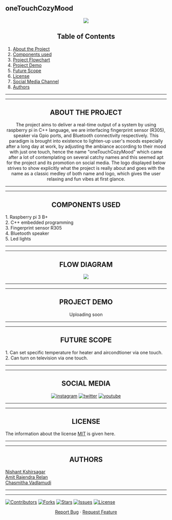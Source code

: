 ## oneTouchCozyMood

<div align="center">
 
 
 ![](https://github.com/Nishant-web/oneTouchCozyMood/blob/main/IMG_0050.jpeg)
 
 
 ## **Table of Contents**
 
 <div align="left">
  
 1. [About the Project](#about-the-project) <br/>
 2. [Components used](#components-used) <br/>
 2. [Project Flowchart](#flow-diagram) <br/>
 3. [Project Demo](#project-demo) <br/>
 4. [Future Scope](#future-scope) <br/>
 5. [License](#license)  <br/>
 5. [Social Media Channel](#social-media) <br/>
 6. [Authors](#authors) <br/>
 
  <div align="center">
 
   -----
   -----
   
 ## **ABOUT THE PROJECT**
  
  The project aims to deliver a real-time output of a system by using raspberry pi in C++ language, we are interfacing fingerprint sensor (R305), speaker via Gpio ports, and Bluetooth connectivity respectively. This paradigm is brought into existence to lighten-up user's moods especially after a long day at work, by adjusting the ambiance according to their mood with just one touch, hence the name "oneTouchCozyMood" which came after a lot of contemplating on several catchy names and this seemed apt for the project and its promotion on social media. The logo displayed below strives to show explicitly what the project is really about and goes with the name as a classic medley of both name and logo, which gives the user relaxing and fun vibes at first glance.

 -----
 -----
  ## **COMPONENTS USED**
 
 <div align="left">
 1. Raspberry pi 3 B+ <br/>
 2. C++ embedded programming  <br/>
 3. Fingerprint sensor R305  <br/>
 4. Bluetooth speaker  <br/>
 5. Led lights <br/>
 
 <div align="center">
  
  -----
  -----
  
  
  
## **FLOW DIAGRAM**
   
  ![](https://github.com/Nishant-web/oneTouchCozyMood/blob/main/4EA047F9-357B-4689-B173-74FDA11D24ED.jpeg)
 
 <div align="center">
  
  -----
  -----
  
## **PROJECT DEMO**  
  Uploading soon
  
  -----
  -----
  
## **FUTURE SCOPE**
  
   <div align="left">
  1. Can set specific temperature for heater and aircondtioner via one touch. <br/>
  2. Can turn on television via one touch.
  
  <div align="center">
  
   -----
   -----
## **SOCIAL MEDIA**
<div align="center">
 
 [![instagram](https://upload.wikimedia.org/wikipedia/commons/thumb/a/a5/Instagram_icon.png/128px-Instagram_icon.png)](https://www.instagram.com/one_touch_cozy_mood/)
 [![twitter](https://cdn.iconscout.com/icon/free/png-128/twitter-203-493159.png)](https://twitter.com/touch_cozy_mood)
 [![youtube](https://github.com/Nishant-web/oneTouchCozyMood/blob/main/Logos/Yotube%20Logo.jpeg)](https://www.youtube.com/channel/UCGz5qoQ1cUQMT-c8PuJZ9TA)
 
   -----
   -----
## **LICENSE**
<div align="left">
 
 The information about the license [MIT](https://choosealicense.com/licenses/mit/) is given here.
 
   -----
   -----
 
  <div align="center">
   
   
   
   
 ## **AUTHORS**
  
 <div align="left">
  
   [Nishant Kshirsagar](https://github.com/Nishant-web)   </br>
   [Amit Rajendra Relan](https://github.com/amitrelan238) </br>
   [Chasmitha Vadlamudi](https://github.com/Chasmithav)   </br>

  
  -----
  -----
  
 
  
  [![Contributors](https://img.shields.io/github/contributors/andretsolkas/oneTouchCozyMood.svg?style=for-the-badge)](https://github.com/andretsolkas/oneTouchCozyMood/graphs/contributors)
  [![Forks](https://img.shields.io/github/forks/andretsolkas/oneTouchCozyMood.svg?style=for-the-badge)](https://github.com/andretsolkas/oneTouchCozyMood/network/members)
  [![Stars](https://img.shields.io/github/stars/andretsolkas/oneTouchCozyMood.svg?style=for-the-badge)](https://github.com/andretsolkas/oneTouchCozyMood/stargazers)
  [![Issues](https://img.shields.io/github/issues/andretsolkas/oneTouchCozyMood.svg?style=for-the-badge)](https://github.com/andretsolkas/oneTouchCozyMood/issues)
  [![License](https://img.shields.io/github/license/andretsolkas/oneTouchCozyMood.svg?style=for-the-badge)](https://github.com/andretsolkas/oneTouchCozyMood/blob/main/LICENSE)
  
</div>

<div align="center">
  
  <a href="https://github.com/andretsolkas/oneTouchCozyMood/issues">Report Bug</a>
  ·
  <a href="https://github.com/andretsolkas/oneTouchCozyMood/issues">Request Feature</a>
  
</div>
